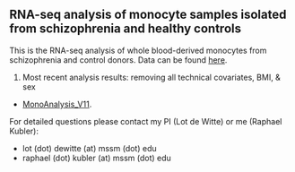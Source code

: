 ## RNA-seq analysis of monocyte samples isolated from schizophrenia and healthy controls

This is the RNA-seq analysis of whole blood-derived monocytes from schizophrenia and control donors. Data can be found [here](https://github.com/ar-kie/Monocyte-project/tree/master/data). <br/>

1. Most recent analysis results: removing all technical covariates, BMI, & sex
- [MonoAnalysis_V11](https://ar-kie.github.io/Monocyte-project/docs/01052022_monocyte-analysis-V11_1_markdown.html). <br/>

For detailed questions please contact my PI (Lot de Witte) or me (Raphael Kubler): <br/>
- lot (dot) dewitte (at) mssm (dot) edu <br/>
- raphael (dot) kubler (at) mssm (dot) edu <br/>